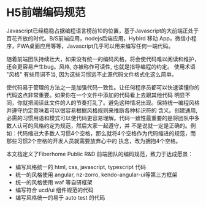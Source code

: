 # H5前端编码规范



Javascript已经稳稳占据编程语言榜前10的位置，基于Javascript的大前端正处于百花齐放的时代。B/S前端应用，nodejs后端应用，Hybird 移动
App，微信小程序，PWA桌面应用等等，Javascript几乎可以用来编写任何一端代码。


随着前端团队持续壮大，如果没有统一的编码风格，将会使代码难以阅读和维护，还会更容易产生bug。风格, 亦被称作可读性, 也就是指导编程的约定。
使用术语 "风格" 有些用词不当, 因为这些习惯远不止源代码文件格式化这么简单。


使代码易于管理的方法之一是加强代码一致性。让任何程序员都可以快速读懂你的代码这点非常重要。如果你在一个文件中添加的代码看上去跟其他代码
明显不同，你就把阅读此文件的人的节奏打乱了。避免这种情况出现。保持统一编程风格并遵守约定意味着可以很容易根据风格规则来推断各种标识符的
含义。创建通用, 必需的习惯用语和模式可以使代码更容易理解。代码一致性最重要的是将团队中多数人认可的风格约定为规范，然后大家一起遵守，并
不是说就一定是正确的。例如：代码缩进大多数人习惯4个空格，那么就将4个空格作为代码缩进的规范，而那些习惯2个空格的开发人员就需要放弃心中的
执念，改为拥抱4个空格。


本文档定义了Fiberhome Public R&D 前端团队的编码规范，致力于达成愿景：

- 编写风格统一的 html, css, javascript, typescript 代码
- 统一的风格使用 angular, nz-zorro, kendo-angular-ui等第三方框架
- 统一的风格使用 waf 等自研框架
- 编写符合 ucd/ui 组件规范的代码
- 编写风格统一的易于 auto test 的代码


